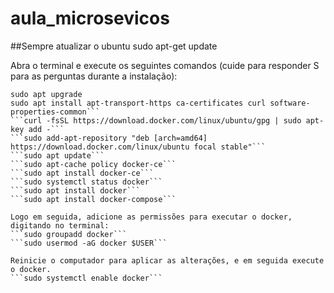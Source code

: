 # aula_microsevicos

##Sempre atualizar o ubuntu
sudo apt-get update

Abra o terminal e execute os seguintes comandos (cuide para responder S para as perguntas durante a instalação):

```sudo apt update
sudo apt upgrade
sudo apt install apt-transport-https ca-certificates curl software-properties-common```
```curl -fsSL https://download.docker.com/linux/ubuntu/gpg | sudo apt-key add -```
```sudo add-apt-repository "deb [arch=amd64] https://download.docker.com/linux/ubuntu focal stable"```
```sudo apt update```
```sudo apt-cache policy docker-ce```
```sudo apt install docker-ce```
```sudo systemctl status docker```
```sudo apt install docker```
```sudo apt install docker-compose```

Logo em seguida, adicione as permissões para executar o docker, digitando no terminal:
```sudo groupadd docker```
```sudo usermod -aG docker $USER```

Reinicie o computador para aplicar as alterações, e em seguida execute o docker.
```sudo systemctl enable docker```

